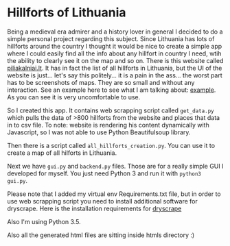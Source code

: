 # Hillforts of Lithuania

Being a medieval era admirer and a history lover in general I decided to do a simple personal project regarding this subject. Since Lithuania has lots of
hillforts around the country I thought it would be nice to create a simple app where I could easily find all the info about any hillfort in country I need, wtih the
ability to clearly see it on the map and so on. There is this website called [piliakalniai.lt](http://www.piliakalniai.lt/about_hillforts.php). It has in fact the list
of all hillforts in Lithuania, but the UI of the website is just... let's say this politely... it is a pain in the ass... the worst part has to be screenshots of maps.
They are so small and without any interaction. See an example here to see what I am talking about: [example](http://www.piliakalniai.lt/piliakalnis.php?piliakalnis_id=110).
As you can see it is very uncomfortable to use.

So I created this app. It contains web scrapping script called `get_data.py` which pulls
the data of >800 hillforts from the website and places that data in to csv file.
To note: website is rendering his content dynamically with Javascript, so I was not able to use Python Beautifulsoup library.

Then there is a script called `all_hillforts_creation.py`. You can use it to create a map of all hilforts in Lithuania.

Next we have `gui.py` and `backend.py` files. Those are for a really simple GUI I developed for myself. You just need
Python 3 and run it with `python3 gui.py`.

Please note that I added my virtual env Requirements.txt file, but in order to use web scrapping script you need to
install additional software for dryscrape. Here is the installation requirements for [dryscrape](http://dryscrape.readthedocs.io/en/latest/installation.html)

Also I'm using Python 3.5.

Also all the generated html files are sitting inside htmls directory :)
